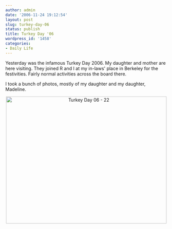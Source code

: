 ```yaml
---
author: admin
date: '2006-11-24 19:12:54'
layout: post
slug: turkey-day-06
status: publish
title: Turkey Day '06
wordpress_id: '1458'
categories:
- Daily Life
---
```

Yesterday was the infamous Turkey Day 2006. My daughter and mother are here visiting. They joined R and I at my in-laws' place in Berkeley for the festivities. Fairly normal activities across the board there.

I took a bunch of photos, mostly of my daughter and my daughter, Madeline.
<p align="center"><a title="Photo Sharing" href="http://www.flickr.com/photos/albill/305360081/"><img width="500" height="396" alt="Turkey Day 06 - 22" src="http://static.flickr.com/110/305360081_bf4b89662d.jpg" /></a></p>
